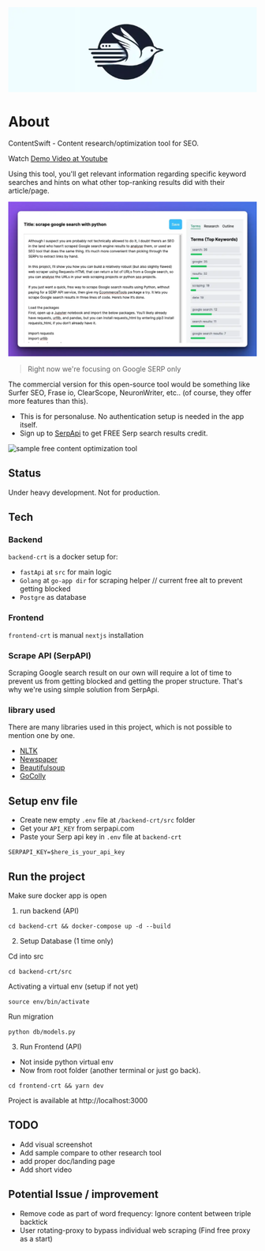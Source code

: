 ![content swift logo](/assets/contentswift-logo.webp)

# About
ContentSwift - Content research/optimization tool for SEO.

Watch [Demo Video at Youtube](https://www.youtube.com/watch?v=HL9sPYXd1Ws&t=115s)

Using this tool, you'll get relevant information regarding specific keyword searches and hints on what other top-ranking results did with their article/page.

![sample content optimization tool - ContentSwift](/assets/sample-content-optimization-tool.webp)

> Right now we're focusing on Google SERP only

The commercial version for this open-source tool would be something like Surfer SEO, Frase io, ClearScope, NeuronWriter, etc.. (of course, they offer more features than this).

- This is for personaluse. No authentication setup is needed in the app itself.
- Sign up to [SerpApi](https://serpapi.com?ref=contentswift) to get FREE Serp search results credit.


![sample free content optimization tool](https://media.giphy.com/media/v1.Y2lkPTc5MGI3NjExanI5bm5yYzg1ZGg0OWhzMzcycnltZ2EzYzdkeGRmanZpOWZ2MXZnayZlcD12MV9pbnRlcm5hbF9naWZfYnlfaWQmY3Q9Zw/nenLVfRi9euvXekbQC/giphy.gif)

<!-- ![sample free content optimization tool](/assets/content-editor-sample.webp) -->

## Status
Under heavy development. Not for production.

## Tech

### Backend 
`backend-crt` is a docker setup for:
- `fastApi` at `src` for main logic
- `Golang` at `go-app dir` for scraping helper // current free alt to prevent getting blocked
- `Postgre` as database

### Frontend
`frontend-crt` is manual `nextjs` installation

### Scrape API (SerpAPI)
Scraping Google search result on our own will require a lot of time to prevent us from getting blocked and getting the proper structure. That's why we're using simple solution from SerpApi.

### library used
There are many libraries used in this project, which is not possible to mention one by one.

- [NLTK](https://www.nltk.org/)
- [Newspaper](https://newspaper.readthedocs.io/en/latest/)
- [Beautifulsoup](https://pypi.org/project/beautifulsoup4/)
- [GoColly](https://github.com/gocolly/colly)

## Setup env file

- Create new empty `.env` file at `/backend-crt/src` folder
- Get your `API_KEY` from serpapi.com
- Paste your Serp api key in `.env` file at `backend-crt`
```
SERPAPI_KEY=$here_is_your_api_key
```

## Run the project

Make sure docker app is open

1. run backend (API)
```
cd backend-crt && docker-compose up -d --build
```

2. Setup Database (1 time only)

Cd into src
```
cd backend-crt/src
```

Activating a virtual env (setup if not yet)
```
source env/bin/activate
```

Run migration
```
python db/models.py
```

3. Run Frontend (API)
- Not inside python virtual env
- Now from root folder (another terminal or just go back). 


```
cd frontend-crt && yarn dev
```

Project is available at http://localhost:3000


## TODO
- Add visual screenshot
- Add sample compare to other research tool
- add proper doc/landing page
- Add short video

## Potential Issue / improvement
- Remove code as part of word frequency: Ignore content between triple backtick
- User rotating-proxy to bypass individual web scraping (Find free proxy as a start)
